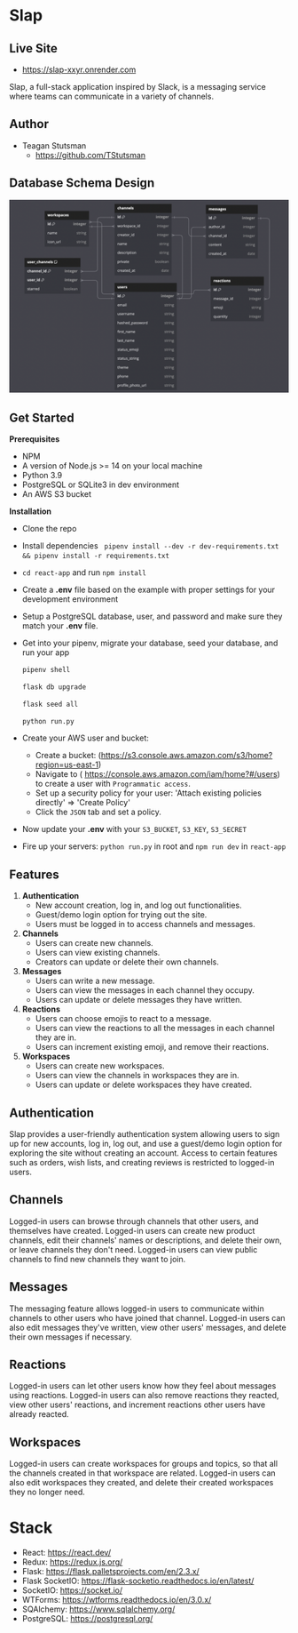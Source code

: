 # Slap

## Live Site

- https://slap-xxyr.onrender.com


Slap, a full-stack application inspired by Slack, is a messaging service where teams can communicate in a variety of channels.

## Author
 * Teagan Stutsman
   * https://github.com/TStutsman

## Database Schema Design

![db-schema](https://github.com/TStutsman/slap/blob/readme-images/db_schema.png)

## Get Started

**Prerequisites**
- NPM
- A version of Node.js >= 14 on your local machine
- Python 3.9
- PostgreSQL or SQLite3 in dev environment
- An AWS S3 bucket

**Installation**
- Clone the repo
- Install dependencies ``` pipenv install --dev -r dev-requirements.txt && pipenv install -r requirements.txt```
- `cd react-app` and run `npm install`
- Create a **.env** file based on the example with proper settings for your development environment
- Setup a PostgreSQL database, user, and password and make sure they match your **.env** file.
- Get into your pipenv, migrate your database, seed your database, and run your app

   ```bash
   pipenv shell
   ```

   ```bash
   flask db upgrade
   ```

   ```bash
   flask seed all
   ```

   ```bash
   python run.py

- Create your AWS user and bucket:
    - Create a bucket: (https://s3.console.aws.amazon.com/s3/home?region=us-east-1)
    - Navigate to ( https://console.aws.amazon.com/iam/home?#/users) to create a user with `Programmatic access`.
    - Set up a security policy for your user: 'Attach existing policies directly' => 'Create Policy'
    - Click the `JSON` tab and set a policy.
- Now update your **.env** with your `S3_BUCKET`, `S3_KEY`, `S3_SECRET`
- Fire up your servers: `python run.py` in root and `npm run dev` in `react-app`

## Features
1. **Authentication**
   - New account creation, log in, and log out functionalities.
   - Guest/demo login option for trying out the site.
   - Users must be logged in to access channels and messages.
2. **Channels**
   - Users can create new channels.
   - Users can view existing channels.
   - Creators can update or delete their own channels.
3. **Messages**
   - Users can write a new message.
   - Users can view the messages in each channel they occupy.
   - Users can update or delete messages they have written.
3. **Reactions**
   - Users can choose emojis to react to a message.
   - Users can view the reactions to all the messages in each channel they are in.
   - Users can increment existing emoji, and remove their reactions.
3. **Workspaces**
   - Users can create new workspaces.
   - Users can view the channels in workspaces they are in.
   - Users can update or delete workspaces they have created.

## Authentication
Slap provides a user-friendly authentication system allowing users to sign up for new accounts, log in, log out, and use a guest/demo login option for exploring the site without creating an account. Access to certain features such as orders, wish lists, and creating reviews is restricted to logged-in users.

## Channels
Logged-in users can browse through channels that other users, and themselves have created. Logged-in users can create new product channels, edit their channels' names or descriptions, and delete their own, or leave channels they don't need. Logged-in users can view public channels to find new channels they want to join.

## Messages
The messaging feature allows logged-in users to communicate within channels to other users who have joined that channel. Logged-in users can also edit messages they've written, view other users' messages, and delete their own messages if necessary.

## Reactions
Logged-in users can let other users know how they feel about messages using reactions. Logged-in users can also remove reactions they reacted, view other users' reactions, and increment reactions other users have already reacted.

## Workspaces
Logged-in users can create workspaces for groups and topics, so that all the channels created in that workspace are related. Logged-in users can also edit workspaces they created, and delete their created workspaces they no longer need.

# Stack
 * React: https://react.dev/
 * Redux: https://redux.js.org/
 * Flask: https://flask.palletsprojects.com/en/2.3.x/
 * Flask SocketIO: https://flask-socketio.readthedocs.io/en/latest/
 * SocketIO: https://socket.io/
 * WTForms: https://wtforms.readthedocs.io/en/3.0.x/
 * SQAlchemy: https://www.sqlalchemy.org/
 * PostgreSQL: https://postgresql.org/
